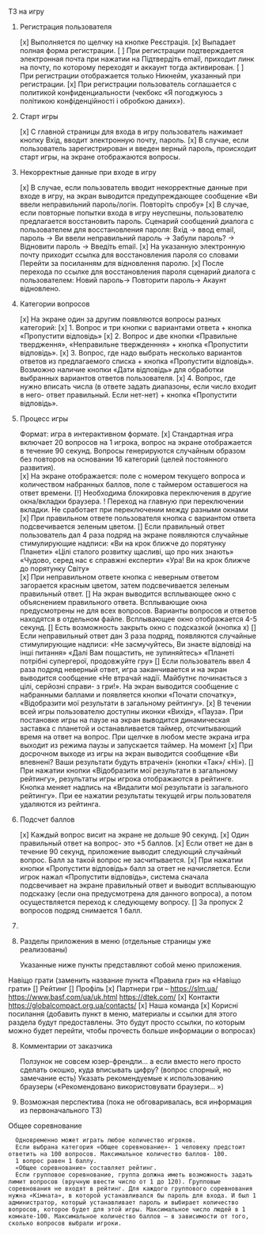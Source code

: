 ТЗ на игру

1. Регистрация пользователя

     [x] Выполняется по щелчку на кнопке Реєстрація. 
     [x] Выпадает полная форма регистрации. 
     [ ] При регистрации подтверждается электронная почта при нажатии на Підтвердіть email, приходит линк на почту, по которому переходят и аккаунт тогда активирован. 
     [ ] При регистрации отображается только Никнейм, указанный при регистрации. 
     [x] При регистрации пользователь соглашается с политикой конфиденциальности (чекбокс «Я погоджуюсь з політикою конфіденційності і обробкою даних»).
      
2. Старт игры
      
      [x] С главной страницы для входа в игру пользователь нажимает кнопку Вхід, вводит электронную почту, пароль. 
      [x] В случае, если пользователь зарегистрирован и введен верный пароль, происходит старт игры, на экране отображаются вопросы.
      
3. Некорректные данные при входе в игру
      
      [x] В случае, если пользователь вводит некорректные данные при входе в игру, на экран выводится предупреждающее сообщение «Ви ввели неправильний пароль/логін. Повторіть спробу»
      [x] В случае, если повторные попытки входа в игру неуспешны, пользователю предлагается восстановить пароль. Сценарий сообщений диалога с пользователем для восстановления пароля: 
      Вхід -> ввод email, пароль -> Ви ввели неправильний пароль -> Забули пароль? -> Відновити пароль -> Введіть email. 
      [x] На указанную электронную почту приходит ссылка для восстановления пароля со словами Перейти за посиланням для відновлення паролю. 
      [x] После перехода по ссылке для восстановления пароля сценарий диалога с пользователем: Новий пароль-> Повторити пароль-> Акаунт відновлено.
      
4. Категории вопросов
      
      [x] На экране один за другим появляются вопросы разных категорий: 
      [x] 1. Вопрос и три кнопки с вариантами ответа + кнопка «Пропустити відповідь» 
      [x] 2. Вопрос и две кнопки «Правильне твердження», «Неправильне твержденння»  + кнопка «Пропустити відповідь».
      [x] 3. Вопрос, где надо выбрать несколько вариантов ответов из предлагаемого списка + кнопка «Пропустити відповідь». Возможно наличие кнопки «Дати відповідь» для обработки выбранных вариантов ответов пользователя.
      [x] 4. Вопрос, где нужно вписать числа (в ответе задать диапазоны, если число входит в него- ответ правильный. Если нет-нет) + кнопка «Пропустити відповідь».
      
5. Процесс игры
      
      Формат: игра в интерактивном формате. 
      [x] Стандартная игра включает 20 вопросов на 1 игрока, вопрос на экране отображается в течение 90 секунд. Вопросы генерируются случайным образом без повторов на основании 16 категорий (целей постоянного развития).  
      [x] На экране отображается: поле с номером  текущего вопроса и количеством набранных баллов, поле с таймером оставшегося на ответ времени. 
      [!] Необходима блокировка переключения в другие окна/вкладки браузера.
      ! Переход на главную при переключении вкладки. Не сработает при переключении между разными окнами
      [x] При правильном ответе пользователя кнопка с вариантом ответа подсвечивается зеленым цветом.
      [] Если правильный ответ пользователь дал 4 раза подряд на экране появляются случайные стимулирующие надписи:
      «Ви на  крок ближче до порятунку Планети»
      «Цілі сталого розвитку щасливі, що про них знають»
      «Чудово, серед нас є справжні експерти»
      «Ура! Ви на крок ближче до порятунку Світу»  
      [x] При неправильном ответе кнопка с неверным ответом загорается красным цветом, затем подсвечивается зеленым правильный ответ. 
      [] На экран выводится всплывающее окно с объяснением правильного ответа. Всплывающие окна предусмотрены не для всех вопросов. Варианты вопросов и ответов находятся в отдельном файле. Всплывающее окно отображается 4-5 секунд. 
      [] Есть возможность закрыть окно с подсказкой (кнопка х)
      [] Если неправильный ответ дан 3 раза подряд, появляются случайные стимулирующие надписи: 
      «Не засмучуйтесь, Ви знаєте відповіді на інші питання»
      «Далі Вам пощастить, не зупиняйтесь»
      «Планеті потрібні супергерої, продовжуйте гру»
      [] Если пользователь ввел 4 раза подряд неверный ответ, игра заканчивается и на экран выводится сообщение «Не втрачай надії. Майбутнє починається з цілі, серйозні справи- з гри!». На экран выводится сообщение с набранными баллами и появляется кнопки «Почати спочатку», «Відобразити мої результати в загальному рейтингу».
      [x] В течении всей игры пользователю доступны иконки «Вихід», «Пауза».
      При постановке игры на паузе на экран выводится динамическая заставка с планетой и останавливается таймер, отсчитывающий время на ответ на вопрос. При щелчке в любом месте экрана игра выходит из режима паузы и запускается таймер. На момент
      [x] При досрочном выходе из игры на экран выводится сообщение «Ви впевнені? Ваши результати будуть втрачені» (кнопки «Так»/ «Ні»). 
      [] При нажатии кнопки «Відобразити мої результати в загальному рейтингу», результаты игры игрока отображаются в рейтинге. Кнопка меняет надпись на «Видалити мої результати із загального рейтингу». При ее нажатии результаты текущей игры пользователя удаляются из рейтинга.
      
6. Подсчет баллов
      
      [x] Каждый вопрос висит на экране не дольше 90 секунд. 
      [x] Один правильный ответ на вопрос- это +5 баллов.
      [x] Если ответ не дан в течение 90 секунд, приложение выводит следующий случайный вопрос. Балл за такой вопрос не засчитывается. 
      [x] При нажатии кнопки «Пропустити відповідь» балл за ответ не начисляется. Если игрок нажал «Пропустити відповідь», система сначала подсвечивает на экране правильный ответ и выводит всплывающую подсказку (если она предусмотрена для данного вопроса),  а потом осуществляется переход к следующему вопросу. 
      [] За пропуск 2 вопросов подряд снимается 1 балл. 
      
7. 

7. Разделы приложения в меню (отдельные страницы уже реализованы) 

      Указанные ниже пункты представляют собой меню приложения.
      
Навіщо грати (заменить название пункта «Правила гри» на «Навіщо грати»
      [] Рейтинг
      [] Профіль
      [x] Партнери гри – https://slm.ua/ https://www.basf.com/ua/uk.html https://dtek.com/
      [x] Контакти https://globalcompact.org.ua/contacts/
      [x] Наша команда 
      [x] Корисні посилання (добавить пункт в меню, материалы и ссылки для этого раздела будут предоставлены. Это будут просто ссылки, по которым можно будет перейти, чтобы прочесть больше информации о вопросах)
      
      
8. Комментарии от заказчика
      
      Ползунок не совсем юзер-френдли… а если вместо него просто сделать окошко, куда вписывать цифру? (вопрос спорный, но замечание есть)
      Указать рекомендуемые к использованию браузеры («Рекомендовано використовувати браузери… ») 
      
9. Возможная перспектива (пока не обговаривалась, вся информация из первоначального ТЗ)
      
Общее соревнование
      
      Одновременно может играть любое количество игроков. 
      Если выбрана категория «Общее соревнование»- 1 человеку предстоит ответить на 100 вопросов. Максимальное количество баллов- 100.
      1 вопрос равен 1 баллу.
      «Общее соревнование» составляет рейтинг.
      Если групповое соревнование, группа должна иметь возможность задать лимит вопросов (вручную ввести число от 1 до 120). Групповые соревнования не входят в рейтинг. Для каждого группового соревнования нужна «Кімната», в которой устанавливался бы пароль для входа. И был 1 администратор, который устанавливает пароль и выбирает количество вопросов, которое будет для этой игры. Максимальное число людей в 1 комнате-100. Максимальное количество баллов – в зависимости от того, сколько вопросов выбрали игроки. 
      
      
